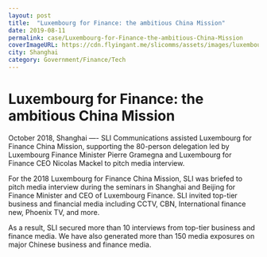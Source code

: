 ```yaml
---
layout: post
title:  "Luxembourg for Finance: the ambitious China Mission"
date: 2019-08-11
permalink: case/Luxembourg-for-Finance-the-ambitious-China-Mission
coverImageURL: https://cdn.flyingant.me/slicomms/assets/images/luxembourg/image-1.jpg
city: Shanghai
category: Government/Finance/Tech
---
```

<h1>Luxembourg for Finance: the ambitious China Mission</h1>
<div class='carousel'>
  <div class='item'><div style="background: url('https://cdn.flyingant.me/slicomms/assets/images/luxembourg/image-1.jpg');background-size: contain;background-repeat: no-repeat;background-position: center;"></div></div>
  <div class='item'><div style="background: url('https://cdn.flyingant.me/slicomms/assets/images/luxembourg/image-2.jpg');background-size: contain;background-repeat: no-repeat;background-position: center;"></div></div>
  <div class='item'><div style="background: url('https://cdn.flyingant.me/slicomms/assets/images/luxembourg/image-3.jpg');background-size: contain;background-repeat: no-repeat;background-position: center;"></div></div>
  <div class='item'><div style="background: url('https://cdn.flyingant.me/slicomms/assets/images/luxembourg/image-4.jpg');background-size: contain;background-repeat: no-repeat;background-position: center;"></div></div>
  <div class='item'><div style="background: url('https://cdn.flyingant.me/slicomms/assets/images/luxembourg/image-5.jpg');background-size: contain;background-repeat: no-repeat;background-position: center;"></div></div>
  <div class='item'><div style="background: url('https://cdn.flyingant.me/slicomms/assets/images/luxembourg/image-6.jpg');background-size: contain;background-repeat: no-repeat;background-position: center;"></div></div>
  <div class='item'><div style="background: url('https://cdn.flyingant.me/slicomms/assets/images/luxembourg/image-7.jpg');background-size: contain;background-repeat: no-repeat;background-position: center;"></div></div>
</div>
<p>
October 2018, Shanghai —- SLI Communications assisted Luxembourg for Finance China Mission, supporting the 80-person delegation led by Luxembourg Finance Minister Pierre Gramegna and Luxembourg for Finance CEO Nicolas Mackel to pitch media interview.
</p>
<p>
For the 2018 Luxembourg for Finance China Mission, SLI was briefed to pitch media interview during the seminars in Shanghai and Beijing for Finance Minister and CEO of Luxembourg Finance. SLI invited top-tier business and financial media including CCTV, CBN, International finance new, Phoenix TV, and more.
</p>
<p>
As a result, SLI secured more than 10 interviews from top-tier business and finance media. We have also generated more than 150 media exposures on major Chinese business and finance media. 
</p>
